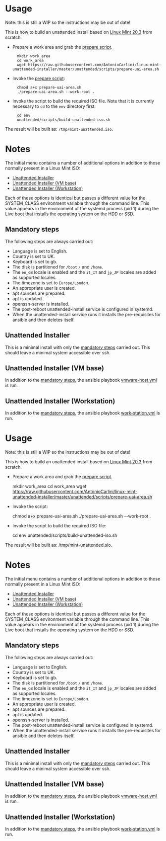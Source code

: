# Usage

Note: this is still a WIP so the instructions may be out of date!

This is how to build an unattended install based on [Linux Mint 20.3](https://www.linuxmint.com/edition.php?id=292) from scratch.

- Prepare a work area and grab the [prepare script](https://github.com/AntonioCarlini/linux-mint-unattended-installer/blob/master/unattended/scripts/prepare-uai-area.sh).

        mkdir work_area
        cd work_area
        wget https://raw.githubusercontent.com/AntonioCarlini/linux-mint-unattended-installer/master/unattended/scripts/prepare-uai-area.sh
     
     

- Invoke the [prepare script](https://github.com/AntonioCarlini/linux-mint-unattended-installer/blob/master/unattended/scripts/prepare-uai-area.sh):

        chmod a+x prepare-uai-area.sh
        ./prepare-uai-area.sh --work-root .

- Invoke the script to build the required ISO file. Note that it is currently necessary to `cd` to the `env` directory first:

        cd env
        unattended/scripts/build-unattended-iso.sh

The result will be built as: `/tmp/mint-unattended.iso`.

# Notes

The initial menu contains a number of additional options in addition to those normally present in a Linux Mint ISO: 

- [Unattended Installer](#unattended-installer)
- [Unattended Installer (VM base)](#unattended-installer-vm-base)
- [Unattended Installer (Workstation)](#unattended-installer-workstation)

Each of these options is identical but passes a different value for the SYSTEM_CLASS environment variable through the command line. This value appears in the environment of the systemd process (pid 1) during the Live boot that installs the operating system on the HDD or SSD.

## Mandatory steps

The following steps are always carried out:

- Language is set to English.
- Country is set to UK.
- Keyboard is set to gb.
- The disk is partitioned for `/boot` `/` and `/home`.
- The `en_GB` locale is enabled and the `it_IT` and `jp_JP` locales are added as supported locales.
- The timezone is set to `Europe/Londo`n.
- An appropriate user is created.
- apt sources are prepared.
- apt is updated.
- openssh-server is installed.
- The post-reboot unattended-install service is configured in systemd.
- When the unattended-install service runs it installs the pre-requisites for ansible and then deletes itself.


## Unattended Installer

This is a minimal install with only the [mandatory steps](#mandatory-steps) carried out. This should leave a minimal system accessible over ssh.

## Unattended Installer (VM base)

In addition to the [mandatory steps](#mandatory-steps), the ansible playbook [vmware-host.yml](https://github.com/AntonioCarlini/ansible/blob/master/vmware-host.yml) is run.

## Unattended Installer (Workstation)

In addition to the [mandatory steps](#mandatory-steps), the ansible playbook [work-station.yml](https://github.com/AntonioCarlini/ansible/blob/master/work-station.yml) is run.
# Usage

Note: this is still a WIP so the instructions may be out of date!

This is how to build an unattended install based on [Linux Mint 20.3](https://www.linuxmint.com/edition.php?id=292) from scratch.

- Prepare a work area and grab the [prepare script](https://github.com/AntonioCarlini/linux-mint-unattended-installer/blob/master/unattended/scripts/prepare-uai-area.sh).

  mkdir work_area
  cd work_area
  wget https://raw.githubusercontent.com/AntonioCarlini/linux-mint-unattended-installer/master/unattended/scripts/prepare-uai-area.sh

- Invoke the script:

  chmod a+x prepare-uai-area.sh
  ./prepare-uai-area.sh --work-root .

- Invoke the script to build the required ISO file:

  cd env
  unattended/scripts/build-unattended-iso.sh

The result will be built as: /tmp/mint-unattended.sio.

# Notes

The initial menu contains a number of additional options in addition to those normally present in a Linux Mint ISO: 

- [Unattended Installer](#unattended-installer)
- [Unattended Installer (VM base)](#unattended-installer-vm-base)
- [Unattended Installer (Workstation)](#unattended-installer-workstation)

Each of these options is identical but passes a different value for the SYSTEM_CLASS environment variable through the command line. This value appears in the environment of the systemd process (pid 1) during the Live boot that installs the operating system on the HDD or SSD.

## Mandatory steps

The following steps are always carried out:

- Language is set to English.
- Country is set to UK.
- Keyboard is set to gb.
- The disk is partitioned for `/boot` `/` and `/home`.
- The `en_GB` locale is enabled and the `it_IT` and `jp_JP` locales are added as supported locales.
- The timezone is set to `Europe/Londo`n.
- An appropriate user is created.
- apt sources are prepared.
- apt is updated.
- openssh-server is installed.
- The post-reboot unattended-install service is configured in systemd.
- When the unattended-install service runs it installs the pre-requisites for ansible and then deletes itself.


## Unattended Installer

This is a minimal install with only the [mandatory steps](#mandatory-steps) carried out. This should leave a minimal system accessible over ssh.

## Unattended Installer (VM base)

In addition to the [mandatory steps](#mandatory-steps), the ansible playbook [vmware-host.yml](https://github.com/AntonioCarlini/ansible/blob/master/vmware-host.yml) is run.

## Unattended Installer (Workstation)

In addition to the [mandatory steps](#mandatory-steps), the ansible playbook [work-station.yml](https://github.com/AntonioCarlini/ansible/blob/master/work-station.yml) is run.
